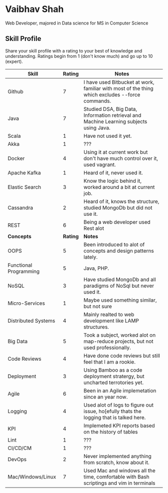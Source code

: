 # Vaibhav Shah
Web Developer, majored in Data science for MS in Computer Science

## Skill Profile
Share your skill profile with a rating to your best of knowledge and understanding. Ratings begin from 1 (don't know much) and go up to 10 (expert).

| Skill | Rating | Notes |
|----- | ------ | -----  |
| Github | 7 | I have used Bitbucket at work, familiar with most of the thing which excludes --force commands. |
| Java | 7 | Studied DSA, Big Data, Information retrieval and Machine Learning subjects using Java. |
| Scala | 1 | Have not used it yet. |
| Akka | 1 | ??? |
| Docker | 4 | Using it at current work but don't have much control over it, used vagrant. |
| Apache Kafka | 1 | Heard of it, never used it. |
| Elastic Search | 3 | Know the logic behind it, worked around a bit at current job. |
| Cassandra | 2 | Heard of it, knows the structure, studied MongoDb but did not use it. |
| REST | 6 | Being a web developer used Rest alot |
| **Concepts** | **Rating** | **Notes** |
| OOPS | 5 | Been introduced to alot of concepts and design patterns lately. |
| Functional Programming | 5 | Java, PHP. |
| NoSQL | 3 | Have studied MongoDb and all paradigms of NoSql but never used it. |
| Micro-Services | 1 | Maybe used something similar, but not sure |
| Distributed Systems | 4 | Mainly realted to web development like LAMP structures. |
| Big Data | 5 | Took a subject, worked alot on map-reduce projects, but not used professionally. |
| Code Reviews | 4 | Have done code reviews but still feel that I am a rookie. |
| Deployment | 3 | Using Bamboo as a code deployment stratergy, but uncharted terrotories yet. |
| Agile | 6 | Been in an Agile implemetation since an year now. |
| Logging | 4 | Used alot of logs to figure out issue, ho[efully thats the logging that is talked here. |
| KPI | 4 | Implemeted KPI reports based on the history of tables |
| Lint | 1 | ??? |
| CI/CD/CM | 1 | ??? |
| DevOps | 2 | Never implemented anything from scratch, know about it. |
| Mac/Windows/Linux | 7 | Used Mac and windows all the time, comfortable with Bash scriptings and vim in terminals |
